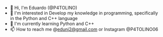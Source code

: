 - 👋 Hi, I'm Eduardo (@P4TOLINO)
- 👀 I'm interested in Develop my knowledge in programming, specifically in the Python and C++ language
- 🌱 I'm currently learning Python and C++
- 📫 How to reach me @edunj2@gmail.com or Instagram @P4TOLINO06

<!---
P4TOLINO06/P4TOLINO06 is a ✨ special ✨ repository because its `README.md` (this file) appears on your GitHub profile.
You can click the Preview link to take a look at your changes.
--->
